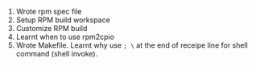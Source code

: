 1. Wrote rpm spec file
2. Setup RPM build workspace
3. Customize RPM build 
4. Learnt when to use rpm2cpio
5. Wrote Makefile. Learnt why use ```; \``` at the end of receipe line for shell command (shell invoke).  
